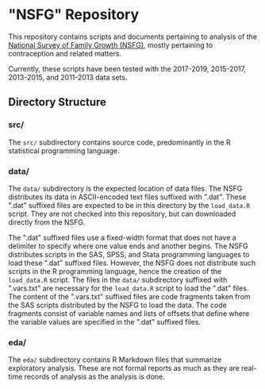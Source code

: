 # "NSFG" Repository

This repository contains scripts and documents pertaining to analysis of the [National Survey of Family Growth (NSFG)](https://www.cdc.gov/nchs/nsfg/index.htm), mostly pertaining to contraception and related matters.

Currently, these scripts have been tested with the 2017-2019, 2015-2017, 2013-2015, and 2011-2013 data sets.


## Directory Structure

### src/

The `src/` subdirectory contains source code, predominantly in the R statistical programming language.

### data/

The `data/` subdirectory is the expected location of data files. The NSFG distributes its data in ASCII-encoded text files suffixed with ".dat". These ".dat" suffixed files are expected to be in this directory by the `load_data.R` script. They are not checked into this repository, but can downloaded directly from the NSFG.

The ".dat" suffixed files use a fixed-width format that does not have a delimiter to specify where one value ends and another begins. The NSFG distributes scripts in the SAS, SPSS, and Stata programming languages to load these ".dat" suffixed files. However, the NSFG does not distribute such scripts in the R programming language, hence the creation of the `load_data.R` script. The files in the `data/` subdirectory suffixed with ".vars.txt" are necessary for the `load_data.R` script to load the ".dat" files. The content of the ".vars.txt" suffixed files are code fragments taken from the SAS scripts distributed by the NSFG to load the data. The code fragments consist of variable names and lists of offsets that define where the variable values are specified in the ".dat" suffixed files.

### eda/

The `eda/` subdirectory contains R Markdown files that summarize exploratory analysis. These are not formal reports as much as they are real-time records of analysis as the analysis is done.
